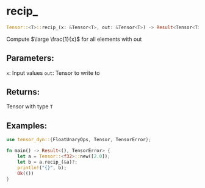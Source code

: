 # recip_
```rust
Tensor::<T>::recip_(x: &Tensor<T>, out: &Tensor<T>) -> Result<Tensor<T>, TensorError>
```
Compute $\large \frac{1}{x}$ for all elements with out

## Parameters:
`x`: Input values
`out`: Tensor to write to

## Returns:
Tensor with type `T`

## Examples:
```rust
use tensor_dyn::{FloatUnaryOps, Tensor, TensorError};

fn main() -> Result<(), TensorError> {
    let a = Tensor::<f32>::new([2.0]);
    let b = a.recip_(&a)?;
    println!("{}", b);
    Ok(())
}
```